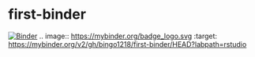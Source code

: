 # first-binder
[![Binder](https://mybinder.org/badge_logo.svg)](https://mybinder.org/v2/gh/bingo1218/first-binder/HEAD?labpath=rstudio)
.. image:: https://mybinder.org/badge_logo.svg
 :target: https://mybinder.org/v2/gh/bingo1218/first-binder/HEAD?labpath=rstudio
